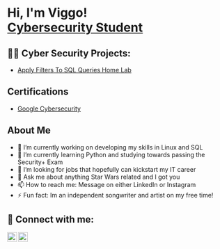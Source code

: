 <h1>Hi, I'm Viggo! <br/><a href="https://www.linkedin.com/in/viggo-hildingsson/">Cybersecurity Student</a></h1>

<h2>👨‍💻 Cyber Security Projects:</h2>

 - [Apply Filters To SQL Queries Home Lab](https://github.com/VHildingsson/ActiveDirectory/tree/main)

<h2>Certifications</h2>

- [Google Cybersecurity](certificationlink)

<h2>About Me</h2>

- 🔭 I’m currently working on developing my skills in Linux and SQL
- 🌱 I’m currently learning Python and studying towards passing the Security+ Exam
- 🤔 I’m looking for jobs that hopefully can kickstart my IT career
- 💬 Ask me about anything Star Wars related and I got you
- 📫 How to reach me: Message on either LinkedIn or Instagram
- ⚡ Fun fact: Im an independent songwriter and artist on my free time!

<h2> 🤳 Connect with me:</h2>

[<img align="left" alt="ViggoHildingsson | LinkedIn" width="22px" src="https://cdn.jsdelivr.net/npm/simple-icons@v3/icons/linkedin.svg" />][linkedin]
[<img align="left" alt="ViggoHildingsson | Instagram" width="22px" src="https://cdn.jsdelivr.net/npm/simple-icons@v3/icons/instagram.svg" />][instagram]

[instagram]: https://www.instagram.com/viggo_hilding_sson/
[linkedin]: https://www.linkedin.com/in/viggo-hildingsson/

